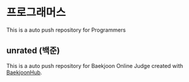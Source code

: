 # 프로그래머스
This is a auto push repository for Programmers

## unrated (백준)
This is a auto push repository for Baekjoon Online Judge created with [BaekjoonHub](https://github.com/BaekjoonHub/BaekjoonHub).
